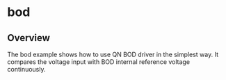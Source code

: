 # bod

## Overview
The bod example shows how to use QN BOD driver in the simplest way.
It compares the voltage input with BOD internal reference voltage continuously. 